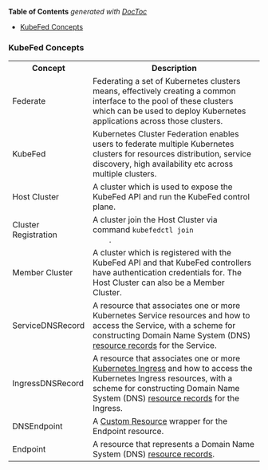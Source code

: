<!-- START doctoc generated TOC please keep comment here to allow auto update -->
<!-- DON'T EDIT THIS SECTION, INSTEAD RE-RUN doctoc TO UPDATE -->
**Table of Contents**  *generated with [DocToc](https://github.com/thlorenz/doctoc)*

- [KubeFed Concepts](#kubefed-concepts)

<!-- END doctoc generated TOC please keep comment here to allow auto update -->

### KubeFed Concepts

<table>
  <tr>
    <th> Concept </th>
    <th> Description </th>
  </tr>
  <tr>
    <td> Federate </td>
    <td> Federating a set of Kubernetes clusters means, effectively creating a
    common interface to the pool of these clusters which can be used to deploy
    Kubernetes applications across those clusters. </td>
  </tr>
  <tr>
    <td> KubeFed </td>
    <td> Kubernetes Cluster Federation enables users to federate multiple
    Kubernetes clusters for resources distribution, service discovery, high
    availability etc across multiple clusters. </td>
  </tr>
  <tr>
    <td> Host Cluster </td>
    <td> A cluster which is used to expose the KubeFed API and run the KubeFed
    control plane. </td>
  </tr>
  <tr>
    <td> Cluster Registration </td>
    <td> A cluster join the Host Cluster via command <code>kubefedctl join
    </code>. </td>
  </tr>
  <tr>
    <td> Member Cluster </td>
    <td> A cluster which is registered with the KubeFed API and that KubeFed
    controllers have authentication credentials for. The Host Cluster can also
    be a Member Cluster. </td>
  </tr>
  <tr>
    <td> ServiceDNSRecord </td>
    <td> A resource that associates one or more Kubernetes Service resources
    and how to access the Service, with a scheme for constructing Domain Name
    System (DNS) <a href="https://www.ietf.org/rfc/rfc1035.txt">resource
    records</a> for the Service. </td>
  </tr>
  <tr>
    <td> IngressDNSRecord </td>
    <td> A resource that associates one or more
     <a href="https://kubernetes.io/docs/concepts/services-networking/ingress/">
    Kubernetes Ingress</a> and how to access the Kubernetes Ingress resources,
    with a scheme for constructing Domain Name System (DNS)
    <a href="https://www.ietf.org/rfc/rfc1035.txt">resource records</a> for the
    Ingress. </td>
  </tr>
  <tr>
    <td> DNSEndpoint </td>
    <td> A
    <a href="https://kubernetes.io/docs/concepts/extend-kubernetes/
api-extension/custom-resources/">Custom Resource</a> wrapper for the
    Endpoint resource. </td>
  </tr>
  <tr>
    <td> Endpoint </td>
    <td> A resource that represents a Domain Name System (DNS)
    <a href="https://www.ietf.org/rfc/rfc1035.txt">resource records</a>. </td>
  </tr>
</table>

